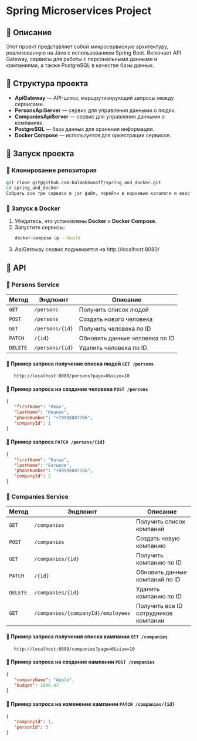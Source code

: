 # Spring Microservices Project

## 📌 Описание
Этот проект представляет собой микросервисную архитектуру, реализованную на Java с использованием Spring Boot. Включает API Gateway, сервисы для работы с персональными данными и компаниями, а также PostgreSQL в качестве базы данных.

## 📂 Структура проекта
- **ApiGateway** — API-шлюз, маршрутизирующий запросы между сервисами.
- **PersonsApiServer** — сервис для управления данными о людях.
- **CompaniesApiServer** — сервис для управления данными о компаниях.
- **PostgreSQL** — база данных для хранения информации.
- **Docker Compose** — используется для оркестрации сервисов.

## 🚀 Запуск проекта
### 🔧 Клонирование репозитория
```sh
git clone git@github.com:balmakhanoff/spring_and_docker.git
cd spring_and_docker
Собрать все три сервиса в jar файл, перейти в корневые каталоги и ввести команду "mvn clean package" или собрать с intellij MAVEN -> package
```

### 🐳 Запуск в Docker
1. Убедитесь, что установлены **Docker** и **Docker Compose**.
2. Запустите сервисы:
   ```sh
   docker-compose up --build
   ```
3. ApiGateway сервис поднимается на http://localhost:8080/

## 📌 API

### 🔹 Persons Service
| Метод | Эндпоинт | Описание |
|-------|---------|----------|
| `GET` | `/persons` | Получить список людей |
| `POST` | `/persons` | Создать нового человека |
| `GET` | `/persons/{id}` | Получить человека по ID |
| `PATCH` | `/{id}` | Обновить данные человека по ID |
| `DELETE` | `/persons/{id}` | Удалить человека по ID |

#### 📄 Пример запроса получение списка людей `GET /persons`
```
   http://localhost:8080/persons?page=0&size=10
```

#### 📄 Пример запроса на создание человека `POST /persons`
```json
{
   "firstName": "Иван",
   "lastName": "Иванов",
   "phoneNumber": "+79998887766",
   "companyId": 1
}
```

#### 📄 Пример запроса `PATCH /persons/{id}`
```json
{
   "firstName": "Батыр",
   "lastName": "Батыров",
   "phoneNumber": "+89998887766",
   "companyId": 2
}
```

### 🔹 Companies Service
| Метод | Эндпоинт | Описание |
|-------|---------|----------|
| `GET` | `/companies` | Получить список компаний |
| `POST` | `/companies` | Создать новую компанию |
| `GET` | `/companies/{id}` | Получить компанию по ID |
| `PATCH` | `/{id}` | Обновить данные компаний по ID |
| `DELETE` | `/companies/{id}` | Удалить компанию по ID |
| `GET` | `/companies/{companyId}/employees` | Получить все ID сотрудников компании |

#### 📄 Пример запроса получения списка кампании `GET /companies`
```
   http://localhost:8080/companies?page=0&size=10
```

#### 📄 Пример запроса на создание кампании `POST /companies`
```json
{
   "companyName": "Apple",
   "budget": 1000.43
}
```

#### 📄 Пример запроса на изменение кампании `PATCH /companies/{id}`
```json
{
   "companyId": 1,
   "personId": 3
}
```